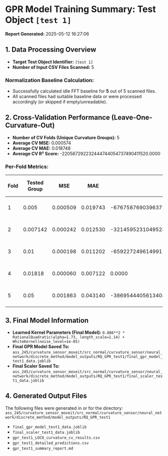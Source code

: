 # GPR Model Training Summary: Test Object `[test 1]`
**Report Generated:** 2025-05-12 16:27:06

## 1. Data Processing Overview
- **Target Test Object Identifier:** `[test 1]`
- **Number of Input CSV Files Scanned:** 5

### Normalization Baseline Calculation:
- Successfully calculated idle FFT baseline for **5** out of 5 scanned files.
- All scanned files had suitable baseline data or were processed accordingly (or skipped if empty/unreadable).

## 2. Cross-Validation Performance (Leave-One-Curvature-Out)
- **Number of CV Folds (Unique Curvature Groups):** 5
- **Average CV MSE:** 0.000574
- **Average CV MAE:** 0.018748
- **Average CV R² Score:** -220567292232444744054737490411520.0000

### Per-Fold Metrics:
| Fold | Tested Group | MSE      | MAE      | R²     | Fitting Time (s) | Learned Kernel |
|------|--------------|----------|----------|--------|------------------|----------------|
| 1 | 0.005 | 0.000509 | 0.019743 | -676758769039637705483060242284544.0000 | 262.91 | `0.844**2 * RationalQuadratic(alpha=1.27, length_scale=1.23) + WhiteKernel(noise_level=1e-05)` |
| 2 | 0.007142 | 0.000242 | 0.012530 | -321459523104952898769533314007040.0000 | 291.40 | `0.859**2 * RationalQuadratic(alpha=1.84, length_scale=1.15) + WhiteKernel(noise_level=1e-05)` |
| 3 | 0.01 | 0.000198 | 0.011202 | -65922724961499111666567841054720.0000 | 265.47 | `0.89**2 * RationalQuadratic(alpha=1.54, length_scale=1.2) + WhiteKernel(noise_level=1e-05)` |
| 4 | 0.01818 | 0.000060 | 0.007122 | 0.0000 | 322.04 | `0.891**2 * RationalQuadratic(alpha=1.63, length_scale=1.25) + WhiteKernel(noise_level=1e-05)` |
| 5 | 0.05 | 0.001863 | 0.043140 | -38695444056134089922918974750720.0000 | 279.72 | `1.03**2 * RationalQuadratic(alpha=0.316, length_scale=2.09) + WhiteKernel(noise_level=1e-05)` |

## 3. Final Model Information
- **Learned Kernel Parameters (Final Model):** `0.886**2 * RationalQuadratic(alpha=1.73, length_scale=1.14) + WhiteKernel(noise_level=1e-05)`
- **Final GPR Model Saved To:** `ass_245/curvature_sensor_moveit/src_normal/curvature_sensor/neural_network/discrete_method/model_outputs/RQ_GPR_test1/final_gpr_model_test1_data.joblib`
- **Final Scaler Saved To:** `ass_245/curvature_sensor_moveit/src_normal/curvature_sensor/neural_network/discrete_method/model_outputs/RQ_GPR_test1/final_scaler_test1_data.joblib`

## 4. Generated Output Files
The following files were generated in or for the directory: `ass_245/curvature_sensor_moveit/src_normal/curvature_sensor/neural_network/discrete_method/model_outputs/RQ_GPR_test1`
- `final_gpr_model_test1_data.joblib`
- `final_scaler_test1_data.joblib`
- `gpr_test1_LOCO_curvature_cv_results.csv`
- `gpr_test1_detailed_predictions.csv`
- `gpr_test1_summary_report.md`